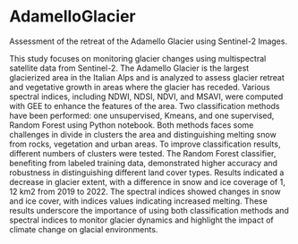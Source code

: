 # AdamelloGlacier
Assessment of the retreat of the Adamello Glacier using Sentinel-2 Images.


This study focuses on monitoring glacier changes using multispectral satellite data from Sentinel-2. The Adamello Glacier is the largest glacierized area in the Italian Alps and is analyzed to assess glacier retreat and vegetative growth in areas where the glacier has receded. Various spectral indices, including NDWI, NDSI, NDVI, and MSAVI, were computed with GEE to enhance the features of the area. Two classification methods have been performed: one unsupervised, Kmeans, and one supervised, Random Forest using Python notebook. Both methods faces some challenges in divide in clusters the area and distinguishing melting snow from rocks, vegetation and urban areas. To improve classification results, different numbers of clusters were tested. The Random Forest classifier, benefiting from labeled training data, demonstrated higher accuracy and robustness in distinguishing different land cover types. Results indicated a decrease in glacier extent, with a difference in snow and ice coverage of 1, 12 km2 from 2019 to 2022. The spectral indices showed changes in snow and ice cover, with indices values indicating increased melting. These results underscore the importance of using both classification methods and spectral indices to monitor glacier dynamics and highlight the impact of climate change on glacial environments.
